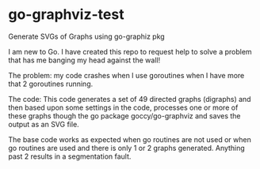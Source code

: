 # go-graphviz-test
Generate SVGs of Graphs using go-graphiz pkg

I am new to Go.  I have created this repo to request help to solve a problem 
that has me banging my head against the wall!

The problem: my code crashes when I use goroutines when I have more that 2 
goroutines running.

The code: This code generates a set of 49 directed graphs (digraphs) and 
then based upon some settings in the code, processes one or more of these graphs
though the go package goccy/go-graphviz and saves the output as an SVG file.  

The base code works as expected when go routines are not used or when go 
routines are used and there is only 1 or 2 graphs generated.  Anything past 2 results
in a segmentation fault.
